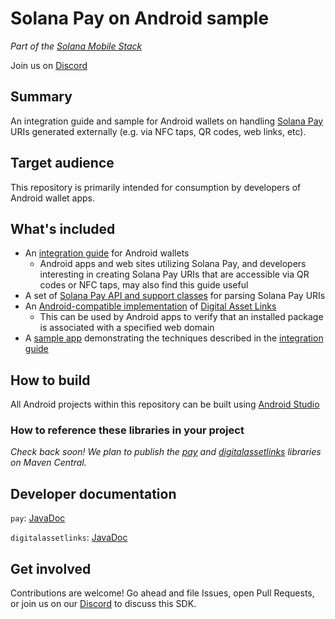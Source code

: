 # Solana Pay on Android sample

_Part of the [Solana Mobile Stack](https://github.com/solana-mobile/solana-mobile-stack-sdk)_

Join us on [Discord](TODO)

## Summary

An integration guide and sample for Android wallets on handling [Solana Pay](https://www.solanapay.com) URIs generated externally (e.g. via NFC taps, QR codes, web links, etc). 

## Target audience

This repository is primarily intended for consumption by developers of Android wallet apps.

## What's included

- An [integration guide](docs/integration_guide.md) for Android wallets
  - Android apps and web sites utilizing Solana Pay, and developers interesting in creating Solana Pay URIs that are accessible via QR codes or NFC taps, may also find this guide useful
- A set of [Solana Pay API and support classes](pay) for parsing Solana Pay URIs
- An [Android-compatible implementation](digitalassetlinks) of [Digital Asset Links](http://digitalassetlinks.org/)
  - This can be used by Android apps to verify that an installed package is associated with a specified web domain
- A [sample app](app) demonstrating the techniques described in the [integration guide](docs/integration_guide.md)

## How to build

All Android projects within this repository can be built using [Android Studio](https://developer.android.com/studio)

### How to reference these libraries in your project

_Check back soon! We plan to publish the [pay](pay) and [digitalassetlinks](digitalassetlinks) libraries on Maven Central._

## Developer documentation

`pay`: [JavaDoc](https://solana-mobile.github.io/solana-pay-android-sample/pay/javadoc/index.html)

`digitalassetlinks`: [JavaDoc](https://solana-mobile.github.io/solana-pay-android-sample/digitalassetlinks/javadoc/index.html)

## Get involved

Contributions are welcome! Go ahead and file Issues, open Pull Requests, or join us on our [Discord](TODO) to discuss this SDK.

